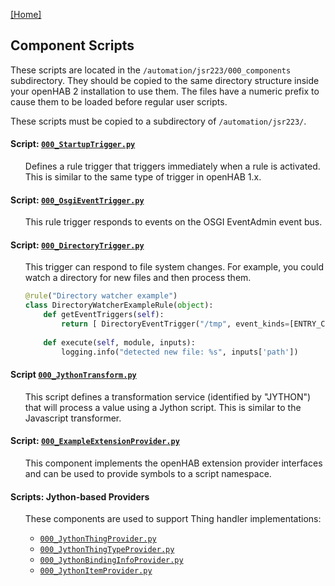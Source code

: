 [[Home]](README.md)

## Component Scripts

These scripts are located in the `/automation/jsr223/000_components` subdirectory. 
They should be copied to the same directory structure inside your openHAB 2 installation to use them. 
The files have a numeric prefix to cause them to be loaded before regular user scripts.

These scripts must be copied to a subdirectory of `/automation/jsr223/`.

#### Script: [`000_StartupTrigger.py`](../automation/jsr223/000_components/000_StartupTrigger.py)
<ul>

Defines a rule trigger that triggers immediately when a rule is activated. 
This is similar to the same type of trigger in openHAB 1.x.
</ul>

#### Script: [`000_OsgiEventTrigger.py`](../automation/jsr223/000_components/000_OsgiEventTrigger.py)
<ul>

This rule trigger responds to events on the OSGI EventAdmin event bus.
</ul>

#### Script: [`000_DirectoryTrigger.py`](../automation/jsr223/000_components/000_DirectoryTrigger.py)
<ul>

This trigger can respond to file system changes.
For example, you could watch a directory for new files and then process them.

```python
@rule("Directory watcher example")
class DirectoryWatcherExampleRule(object):
    def getEventTriggers(self):
        return [ DirectoryEventTrigger("/tmp", event_kinds=[ENTRY_CREATE]).trigger ]
    
    def execute(self, module, inputs):
        logging.info("detected new file: %s", inputs['path'])
```
</ul>

#### Script [`000_JythonTransform.py`](../automation/jsr223/000_components/000_JythonTransform.py)
<ul>

This script defines a transformation service (identified by "JYTHON") that will process a value using a Jython script. 
This is similar to the Javascript transformer.
</ul>

#### Script: [`000_ExampleExtensionProvider.py`](../automation/jsr223/000_components/100_ExampleExtensionProvider.py)
<ul>

This component implements the openHAB extension provider interfaces and can be used to provide symbols to a script
namespace.
</ul>

#### Scripts: Jython-based Providers
<ul>

These components are used to support Thing handler implementations:
* [`000_JythonThingProvider.py`](../automation/jsr223/000_components/000_JythonThingProvider.py)
* [`000_JythonThingTypeProvider.py`](../automation/jsr223/000_components/000_JythonThingTypeProvider.py)
* [`000_JythonBindingInfoProvider.py`](../automation/jsr223/000_components/000_JythonBindingInfoProvider.py)
* [`000_JythonItemProvider.py`](../automation/jsr223/000_components/000_JythonItemProvider.py)

</ul>
